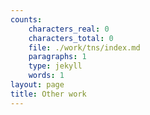 ```yaml
---
counts:
    characters_real: 0
    characters_total: 0
    file: ./work/tns/index.md
    paragraphs: 1
    type: jekyll
    words: 1
layout: page
title: Other work
---
```

